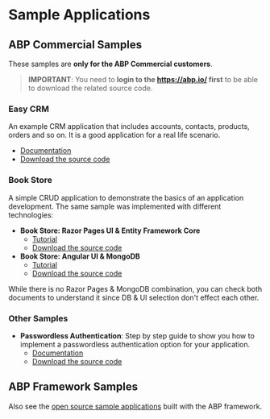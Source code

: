 # Sample Applications

## ABP Commercial Samples

These samples are **only for the ABP Commercial customers**.

> **IMPORTANT**: You need to **login to the https://abp.io/ first** to be able to download the related source code.

### Easy CRM

An example CRM application that includes accounts, contacts, products, orders and so on. It is a good application for a real life scenario.

* [Documentation](easy-crm.md)
* [Download the source code](https://abp.io/Account/Login?returnUrl=/api/download/samples/easy-crm)

### Book Store

A simple CRUD application to demonstrate the basics of an application development. The same sample was implemented with different technologies:

- **Book Store: Razor Pages UI & Entity Framework Core**
  - [Tutorial](https://docs.abp.io/en/commercial/latest/tutorials/book-store/part-1?UI=MVC)
  - [Download the source code](https://abp.io/Account/Login?returnUrl=/api/download/samples/bookstore-mvc-ef)
- **Book Store: Angular UI & MongoDB**
  - [Tutorial](https://docs.abp.io/en/commercial/latest/tutorials/book-store/part-1?UI=NG)
  - [Download the source code](https://abp.io/Account/Login?returnUrl=/api/download/samples/bookstore-angular-mongodb)

While there is no Razor Pages & MongoDB combination, you can check both documents to understand it since DB & UI selection don't effect each other.

### Other Samples

* **Passwordless Authentication**: Step by step guide to show you how to implement a passwordless authentication option for your application.
  * [Documentation](../how-to/implementing-passwordless-authentication.md)
  * [Download the source code](https://abp.io/Account/Login?returnUrl=/api/download/samples/passwordless-authentication)

## ABP Framework Samples

Also see the [open source sample applications](https://docs.abp.io/en/abp/latest/Samples/Index) built with the ABP framework.
